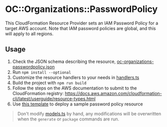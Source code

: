 # OC::Organizations::PasswordPolicy

This CloudFormation Resource Provider sets an IAM Password Policy for a target AWS account. Note that IAM password policies are global, and this will apply to all regions.

## Usage

1. Check the JSON schema describing the resource, [oc-organizations-passwordpolicy.json](./oc-organizations-passwordpolicy.json)
2. Run `npm install --optional`
3. Customize the resource handlers to your needs in [handlers.ts](./src/handlers.ts)
4. Build the project with `npm run build`
5. Follow the steps on the AWS documentation to submit to the CloudFormation registry: https://docs.aws.amazon.com/cloudformation-cli/latest/userguide/resource-types.html
6. Use [this template](./sample.yml) to deploy a sample password policy resource

> Don't modify [models.ts](./src/models.ts) by hand, any modifications will be overwritten when the `generate` or `package` commands are run.
